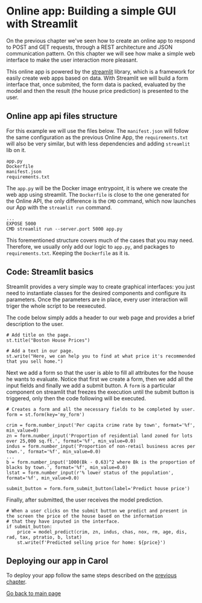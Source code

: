# Online app: Building a simple GUI with Streamlit

On the previous chapter we've seen how to create an online app to respond to POST and GET requests, through a REST architecture and JSON communication pattern. On this chapter we will see how make a simple web interface to make the user interaction more pleasant. 

This online app is powered by the [streamlit](https://streamlit.io/) library, which is a framework for easily create web apps based on data. With Streamlit we will build a form interface that, once submited, the form data is packed, evaluated by the model and then the result (the house price prediction) is presented to the user.

## Online app api files structure

For this example we will use the files below. The `manifest.json` will follow the same configuration as the previous Online App, the `requirements.txt` will also be very similar, but with less dependencies and adding `streamlit` lib on it.

```
app.py
Dockerfile
manifest.json
requirements.txt
```

The `app.py` will be the Docker image entrypoint, it is where we create the web app using streamlit. The `Dockerfile` is close to the one generated for the Online API, the only difference is the `CMD` command, which now launches our App with the `streamlit run` command.

```
...
EXPOSE 5000
CMD streamlit run --server.port 5000 app.py
```

This forementioned structure covers much of the cases that you may need. Therefore, we usually only add our logic to `app.py`, and packages to `requirements.txt`. Keeping the `Dockerfile` as it is.

## Code: Streamlit basics

Streamlit provides a very simple way to create graphical interfaces: you just need to instantiate classes for the desired components and configure its parameters. Once the parameters are in place, every user interaction will triger the whole script to be reexecuted.

The code below simply adds a header to our web page and provides a brief description to the user.

```
# Add title on the page.
st.title("Boston House Prices")

# Add a text in our page.
st.write("Here, we can help you to find at what price it's recommended that you sell home.")
```

Next we add a form so that the user is able to fill all attributes for the house he wants to evaluate. Notice that first we create a form, then we add all the input fields and finally we add a submit button. A `form` is a particular component on streamlit that freezes the execution until the submit button is triggered, only then the code following will be executed.


```
# Creates a form and all the necessary fields to be completed by user.
form = st.form(key='my_form')

crim = form.number_input('Per capita crime rate by town', format='%f', min_value=0) 
zn = form.number_input('Proportion of residential land zoned for lots over 25,000 sq.ft.', format='%f', min_value=0.0)
indus = form.number_input('Proportion of non-retail business acres per town.', format='%f', min_value=0.0)
...
b = form.number_input('1000(Bk - 0.63)^2 where Bk is the proportion of blacks by town.', format='%f', min_value=0.0)
lstat = form.number_input(r'% lower status of the population', format='%f', min_value=0.0) 

submit_button = form.form_submit_button(label='Predict house price')
```

Finally, after submitted, the user receives the model prediction.

```
# When a user clicks on the submit button we predict and present in the screen the price of the house based on the information
# that they have inputed in the interface.
if submit_button:
    price = model_predict(crim, zn, indus, chas, nox, rm, age, dis, rad, tax, ptratio, b, lstat)
    st.write(f'Predicted selling price for home: ${price}')
```

## Deploying our app in Carol

To deploy your app follow the same steps described on the [previous chapter](../ch6_online_api/).

[Go back to main page](../../)

